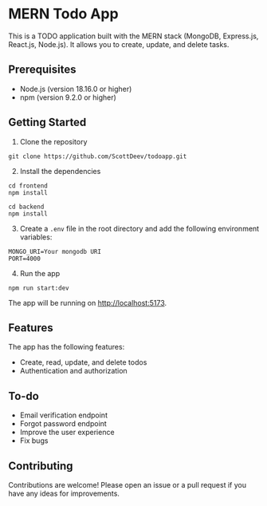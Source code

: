 
# MERN Todo App

This is a TODO application built with the MERN stack (MongoDB, Express.js, React.js, Node.js). It allows you to create, update, and delete tasks.
## Prerequisites

- Node.js (version 18.16.0 or higher)
- npm (version 9.2.0 or higher)

## Getting Started

1. Clone the repository

```
git clone https://github.com/ScottDeev/todoapp.git
```

2. Install the dependencies

```
cd frontend
npm install

cd backend
npm install
```

3. Create a `.env` file in the root directory and add the following environment variables:

```
MONGO_URI=Your mongodb URI
PORT=4000
```

4. Run the app

```
npm run start:dev
```

The app will be running on [http://localhost:5173](http://localhost:5173/).

## Features

The app has the following features:

* Create, read, update, and delete todos
* Authentication and authorization
## To-do
* Email verification endpoint
* Forgot password endpoint
* Improve the user experience
* Fix bugs

## Contributing

Contributions are welcome! Please open an issue or a pull request if you have any ideas for improvements.

